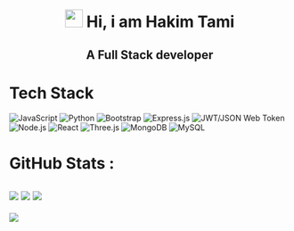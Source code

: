 <div align="center"><h1>  <img src="https://raw.githubusercontent.com/TheDudeThatCode/TheDudeThatCode/master/Assets/Hi.gif" width="32px"/> Hi, i am  Hakim Tami </br><h2> A Full Stack developer</h2> </h1> </div>


# Tech Stack
![JavaScript](https://img.shields.io/badge/javascript-%23323330.svg?style=for-the-badge&logo=javascript&logoColor=%23F7DF1E)
![Python](https://img.shields.io/badge/python-3670A0?style=for-the-badge&logo=python&logoColor=ffdd54)
![Bootstrap](https://img.shields.io/badge/bootstrap-%23563D7C.svg?style=for-the-badge&logo=bootstrap&logoColor=white)
![Express.js](https://img.shields.io/badge/express.js-%23404d59.svg?style=for-the-badge&logo=express&logoColor=%2361DAFB)
![JWT/JSON Web Token](https://img.shields.io/badge/JWT-black?style=for-the-badge&logo=JSON%20web%20tokens)
![Node.js ](https://img.shields.io/badge/node.js-6DA55F?style=for-the-badge&logo=node.js&logoColor=white)
![React](https://img.shields.io/badge/react-%2320232a.svg?style=for-the-badge&logo=react&logoColor=%2361DAFB)
![Three.js](https://img.shields.io/badge/threejs-black?style=for-the-badge&logo=three.js&logoColor=white)
![MongoDB](https://img.shields.io/badge/MongoDB-%234ea94b.svg?style=for-the-badge&logo=mongodb&logoColor=white)
![MySQL](https://img.shields.io/badge/mysql-%2300f.svg?style=for-the-badge&logo=mysql&logoColor=white)

# GitHub Stats :
![](https://github-readme-stats.vercel.app/api?username=Hahakim19&hide_border=false&include_all_commits=false&count_private=false)
![](https://github-readme-streak-stats.herokuapp.com/?user=Hahakim19&hide_border=false)
![](https://github-readme-stats.vercel.app/api/top-langs/?username=Hahakim19&hide_border=false&include_all_commits=false&count_private=false&layout=compact)
---
[![](https://visitcount.itsvg.in/api?id=Hahakim19&icon=0&color=0)](https://visitcount.itsvg.in)
<!-- made using https://prm.pushkaryadav.in -->
